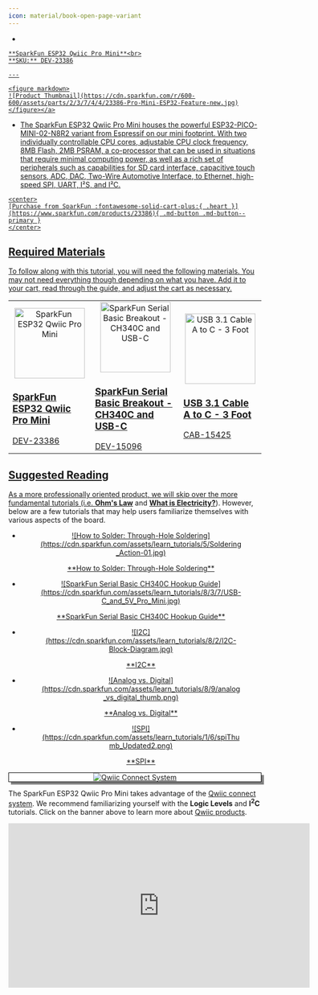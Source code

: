 ```yaml
---
icon: material/book-open-page-variant
---
```



<div class="grid cards desc" markdown>

-    <a href="https://www.sparkfun.com/products/23386">
    **SparkFun ESP32 Qwiic Pro Mini**<br>
    **SKU:** DEV-23386

    ---

    <figure markdown>
    ![Product Thumbnail](https://cdn.sparkfun.com/r/600-600/assets/parts/2/3/7/4/4/23386-Pro-Mini-ESP32-Feature-new.jpg)
    </figure></a>
    
-    The SparkFun ESP32 Qwiic Pro Mini houses the powerful ESP32-PICO-MINI-02-N8R2 variant from Espressif on our mini footprint. With two individually controllable CPU cores, adjustable CPU clock frequency, 8MB Flash,  2MB PSRAM, a co-processor that can be used in situations that require minimal computing power, as well as a rich set of peripherals such as capabilities for SD card interface, capacitive touch sensors, ADC, DAC, Two-Wire Automotive Interface, to Ethernet, high-speed SPI, UART, I²S, and I²C. 

    <center>
    [Purchase from SparkFun :fontawesome-solid-cart-plus:{ .heart }](https://www.sparkfun.com/products/23386){ .md-button .md-button--primary }
    </center>

</div>

## Required Materials

To follow along with this tutorial, you will need the following materials. You may not need everything though depending on what you have. Add it to your cart, read through the guide, and adjust the cart as necessary.

<table style="border-style:none">
    <tr>
        <td>
            <a href="https://www.sparkfun.com/products/23386">
                <center><img src="https://cdn.sparkfun.com/assets/parts/2/3/7/4/4/23386-Pro-Mini-ESP32-Feature-new.jpg" style="width:140px; height:140px; object-fit:contain;" alt="SparkFun ESP32 Qwiic Pro Mini"></center>
                <h3 class="title">SparkFun ESP32 Qwiic Pro Mini</h3>
            </a>
            DEV-23386
        </td>
        <td>
            <a href=" https://www.sparkfun.com/products/15096">
                <center><img src="https://cdn.sparkfun.com/assets/parts/1/3/4/5/2/15096-SparkFun_Serial_Basic_Breakout_-_CH340C_and_USB-C-01.jpg" style="width:140px; height:140px; object-fit:contain;" alt="SparkFun Serial Basic Breakout - CH340C and USB-C" height="140"></center>
                <h3 class="title">SparkFun Serial Basic Breakout - CH340C and USB-C</h3>
            </a>
            DEV-15096
        </td>
        <td>
            <a href="https://www.sparkfun.com/products/15425">
                <center><img src="https://cdn.sparkfun.com//assets/parts/1/2/9/7/2/14743-USB_3.1_Cable_A_to_C_-_3_Foot-01.jpg" style="width:140px; height:140px; object-fit:contain;" alt="USB 3.1 Cable A to C - 3 Foot" >
                </center>
                <h3 class="title">USB 3.1 Cable A to C - 3 Foot</h3>
            </a>
            CAB-15425
        </td>
    </tr>
</table>


## Suggested Reading

As a more professionally oriented product, we will skip over the more fundamental tutorials (i.e. [**Ohm's Law**](https://learn.sparkfun.com/tutorials/voltage-current-resistance-and-ohms-law) and [**What is Electricity?**](https://learn.sparkfun.com/tutorials/what-is-electricity)). However, below are a few tutorials that may help users familiarize themselves with various aspects of the board.

<div class="grid cards hide col-4" markdown align="center">

-   <a href="https://learn.sparkfun.com/tutorials/how-to-solder-through-hole-soldering">
    <figure markdown>
    ![How to Solder: Through-Hole Soldering](https://cdn.sparkfun.com/assets/learn_tutorials/5/Soldering_Action-01.jpg)
    </figure>
    </a>
    <a href="https://learn.sparkfun.com/tutorials/how-to-solder-through-hole-soldering">**How to Solder: Through-Hole Soldering**
    </a>

-   <a href="https://learn.sparkfun.com/tutorials/sparkfun-serial-basic-ch340c-hookup-guide">
    <figure markdown>
    ![SparkFun Serial Basic CH340C Hookup Guide](https://cdn.sparkfun.com/assets/learn_tutorials/8/3/7/USB-C_and_5V_Pro_Mini.jpg)
    </figure>
    </a>
    <a href="https://learn.sparkfun.com/tutorials/sparkfun-serial-basic-ch340c-hookup-guide">**SparkFun Serial Basic CH340C Hookup Guide**
    </a>    

-   <a href="https://learn.sparkfun.com/tutorials/82">
    <figure markdown>
    ![I2C](https://cdn.sparkfun.com/assets/learn_tutorials/8/2/I2C-Block-Diagram.jpg)
    </figure>
    </a>
    <a href="https://learn.sparkfun.com/tutorials/82">**I2C**
    </a>

-   <a href="https://learn.sparkfun.com/tutorials/analog-vs-digital">
    <figure markdown>
    ![Analog vs. Digital](https://cdn.sparkfun.com/assets/learn_tutorials/8/9/analog_vs_digital_thumb.png)
    </figure>
    </a>
    <a href="https://learn.sparkfun.com/tutorials/analog-vs-digital">**Analog vs. Digital**
    </a>

-   <a href="https://learn.sparkfun.com/tutorials/serial-peripheral-interface-spi">
    <figure markdown>
    ![SPI](https://cdn.sparkfun.com/assets/learn_tutorials/1/6/spiThumb_Updated2.png)
    </figure>
    </a>
    <a href="https://learn.sparkfun.com/tutorials/serial-peripheral-interface-spi">**SPI**
    </a>
</div>


<center>
<div align="center">
    <div style="top:5px;left:5px;background-color:Gray;position:relative">
        <div style="top:-5px;left:-5px;background-color:#ffffff;position:relative;border:1px solid black;">
            <a href="https://www.sparkfun.com/qwiic"><img src="https://cdn.sparkfun.com/assets/custom_pages/2/7/2/qwiic-logo.png" alt="Qwiic Connect System" title="Qwiic Connect System"></a>
        </div>
    </div>
</div>
</center>

The SparkFun ESP32 Qwiic Pro Mini takes advantage of the [Qwiic connect system](https://www.sparkfun.com/qwiic). We recommend familiarizing yourself with the **Logic Levels** and **I<sup>2</sup>C** tutorials.  Click on the banner above to learn more about [Qwiic products](https://www.sparkfun.com/qwiic).

<center>
    <iframe width="600" height="327" src="https://www.youtube.com/embed/x0RDEHqFIF8" title="SparkFun's Qwiic Connect System" frameborder="0" allow="accelerometer; autoplay; clipboard-write; encrypted-media; gyroscope; picture-in-picture" allowfullscreen></iframe>
</center>
